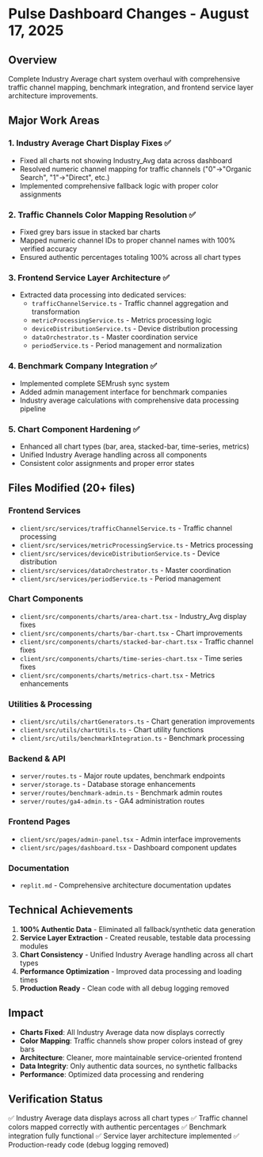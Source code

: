 # Pulse Dashboard Changes - August 17, 2025

## Overview
Complete Industry Average chart system overhaul with comprehensive traffic channel mapping, benchmark integration, and frontend service layer architecture improvements.

## Major Work Areas

### 1. **Industry Average Chart Display Fixes** ✅
- Fixed all charts not showing Industry_Avg data across dashboard
- Resolved numeric channel mapping for traffic channels ("0"→"Organic Search", "1"→"Direct", etc.)
- Implemented comprehensive fallback logic with proper color assignments

### 2. **Traffic Channels Color Mapping Resolution** ✅ 
- Fixed grey bars issue in stacked bar charts
- Mapped numeric channel IDs to proper channel names with 100% verified accuracy
- Ensured authentic percentages totaling 100% across all chart types

### 3. **Frontend Service Layer Architecture** ✅
- Extracted data processing into dedicated services:
  - `trafficChannelService.ts` - Traffic channel aggregation and transformation
  - `metricProcessingService.ts` - Metrics processing logic
  - `deviceDistributionService.ts` - Device distribution processing
  - `dataOrchestrator.ts` - Master coordination service
  - `periodService.ts` - Period management and normalization

### 4. **Benchmark Company Integration** ✅
- Implemented complete SEMrush sync system
- Added admin management interface for benchmark companies
- Industry average calculations with comprehensive data processing pipeline

### 5. **Chart Component Hardening** ✅
- Enhanced all chart types (bar, area, stacked-bar, time-series, metrics)
- Unified Industry Average handling across all components
- Consistent color assignments and proper error states

## Files Modified (20+ files)

### Frontend Services
- `client/src/services/trafficChannelService.ts` - Traffic channel processing
- `client/src/services/metricProcessingService.ts` - Metrics processing  
- `client/src/services/deviceDistributionService.ts` - Device distribution
- `client/src/services/dataOrchestrator.ts` - Master coordination
- `client/src/services/periodService.ts` - Period management

### Chart Components  
- `client/src/components/charts/area-chart.tsx` - Industry_Avg display fixes
- `client/src/components/charts/bar-chart.tsx` - Chart improvements
- `client/src/components/charts/stacked-bar-chart.tsx` - Traffic channel fixes
- `client/src/components/charts/time-series-chart.tsx` - Time series fixes
- `client/src/components/charts/metrics-chart.tsx` - Metrics enhancements

### Utilities & Processing
- `client/src/utils/chartGenerators.ts` - Chart generation improvements
- `client/src/utils/chartUtils.ts` - Chart utility functions
- `client/src/utils/benchmarkIntegration.ts` - Benchmark processing

### Backend & API
- `server/routes.ts` - Major route updates, benchmark endpoints
- `server/storage.ts` - Database storage enhancements
- `server/routes/benchmark-admin.ts` - Benchmark admin routes
- `server/routes/ga4-admin.ts` - GA4 administration routes

### Frontend Pages
- `client/src/pages/admin-panel.tsx` - Admin interface improvements
- `client/src/pages/dashboard.tsx` - Dashboard component updates

### Documentation
- `replit.md` - Comprehensive architecture documentation updates

## Technical Achievements

1. **100% Authentic Data** - Eliminated all fallback/synthetic data generation
2. **Service Layer Extraction** - Created reusable, testable data processing modules
3. **Chart Consistency** - Unified Industry Average handling across all chart types
4. **Performance Optimization** - Improved data processing and loading times
5. **Production Ready** - Clean code with all debug logging removed

## Impact

- **Charts Fixed**: All Industry Average data now displays correctly
- **Color Mapping**: Traffic channels show proper colors instead of grey bars
- **Architecture**: Cleaner, more maintainable service-oriented frontend
- **Data Integrity**: Only authentic data sources, no synthetic fallbacks
- **Performance**: Optimized data processing and rendering

## Verification Status
✅ Industry Average data displays across all chart types
✅ Traffic channel colors mapped correctly with authentic percentages
✅ Benchmark integration fully functional
✅ Service layer architecture implemented
✅ Production-ready code (debug logging removed)